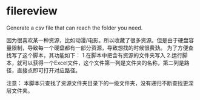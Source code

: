 # filereview
Generate a csv file that can reach the folder you need.

因为很喜欢某一种资源，比如动漫/电影。所以收藏了很多资源。但是由于硬盘容量限制，导致每一个硬盘都有一部分资源，导致想找的时候很费劲。
为了方便查找写了这个脚本，其功能如下：
1.在脚本中把含有资源的文件夹写入
2.运行脚本，就可以获得一个Excel文件，这个文件第一列是文件夹的名称，第二列是路径，直接点即可打开对应路径。

注意：
本脚本只查找了资源文件夹目录下的一级文件夹，没有递归不断查找更深层文件夹。

